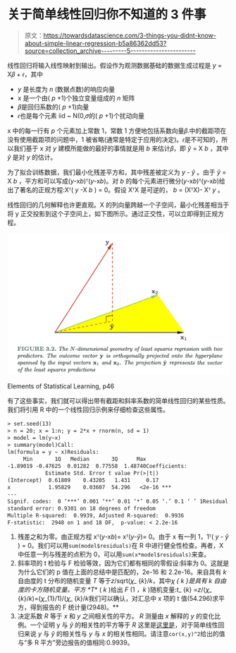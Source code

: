 # 关于简单线性回归你不知道的 3 件事

> 原文：<https://towardsdatascience.com/3-things-you-didnt-know-about-simple-linear-regression-b5a86362dd53?source=collection_archive---------5----------------------->

线性回归将输入线性映射到输出。假设作为观测数据基础的数据生成过程是 *y* = X𝛽 + 𝜖，其中

*   *y* 是长度为 *n* (数据点数)的响应向量
*   x 是一个由( *p* +1)个独立变量组成的 *n* 矩阵
*   𝛽是回归系数的( *p* +1)向量
*   𝜖也是每个元素 iid ~ N(0,𝜎的( *p* +1)个扰动向量

x 中的每一行有 *p* 个元素加上常数 1，常数 1 方便地包括系数向量𝛽.中的截距项在没有使用截距项的问题中，1 被省略(通常是特定于应用的决定)。𝜖是不可知的，所以我们基于 x 对 *y* 建模所能做的最好的事情就是用 *b* 来估计𝛽，即 *ŷ* = X *b* ，其中 *ŷ* 是对 *y* 的估计。

为了拟合训练数据，我们最小化残差平方和，其中残差被定义为 *y* - *ŷ* 。由于 *ŷ* = X *b* ，平方和可以写成(*y*-x*b*)ᵀ(*y*-x*b*)。对 *b* 的每个元素进行微分(*y*-x*b*)ᵀ(*y*-x*b*)给出了著名的正规方程:Xᵀ( *y* -X *b* ) = 0。假设 XᵀX 是可逆的， *b* = (XᵀX)- Xᵀ *y* 。

线性回归的几何解释也许更直观。X 的列向量跨越一个子空间，最小化残差相当于将 y 正交投影到这个子空间上，如下图所示。通过正交性，可以立即得到正规方程。

![](img/b27654685d5b6ca294d6bba1d0e61a55.png)

Elements of Statistical Learning, p46

有了这些事实，我们就可以得出带有截距和斜率系数的简单线性回归的某些性质。我们将引用 R 中的一个线性回归示例来仔细检查这些属性。

```
> set.seed(13)
> n = 20; x = 1:n; y = 2*x + rnorm(n, sd = 1)
> model = lm(y~x)
> summary(model)Call:
lm(formula = y ~ x)Residuals:
     Min       1Q   Median       3Q      Max 
-1.89019 -0.47625  0.01282  0.77558  1.48740Coefficients:
            Estimate Std. Error t value Pr(>|t|)    
(Intercept)  0.61809    0.43205   1.431     0.17    
x            1.95829    0.03607  54.296   <2e-16 ***
---
Signif. codes:  0 ‘***’ 0.001 ‘**’ 0.01 ‘*’ 0.05 ‘.’ 0.1 ‘ ’ 1Residual standard error: 0.9301 on 18 degrees of freedom
Multiple R-squared:  0.9939, Adjusted R-squared:  0.9936 
F-statistic:  2948 on 1 and 18 DF,  p-value: < 2.2e-16
```

1.  残差之和为零。由正规方程 xᵀ(*y*-x*b*)= xᵀ(*y*-*ŷ*)= 0。由于 x 有一列 1，1ᵀ( *y* - *ŷ* ) = 0。我们可以用`sum(model$residuals)`在 R 中进行健全性检查。再者，X 中任意一列与残差的点积为 0，可以用`sum(x*model$residuals)`来查。
2.  斜率项的 t 检验与 F 检验等效，因为它们都有相同的零假设:斜率为 0。这就是为什么它们的 p 值在上面的总结中是匹配的，2e-16 和 2.2e-16。来自具有 *k* 自由度的 t 分布的随机变量 *T* 等于*z*/sqrt(𝜒_ {*k*}/*k*，其中𝜒 _{ *k* }是具有 *k* 自由度的卡方随机变量。平方 *T_* ( *k* )给出 *F* (1 *，k* )随机变量:*t*_ {*k*} =*z*/(𝜒_ {*k*}/*k*)=(𝜒_{1}/1)/(𝜒_ {*k*}/*k*我们可以确认，对汇总中 x 项的 t 值(54.296)求平方，得到报告的 F 统计量(2948)。**
3.  决定系数 *R* 等于 *x* 和 *y* 之间相关性的平方。 *R* 测量由 *x* 解释的 *y* 的变化比例。一个证明 y 与 *ŷ* 的相关性的平方等于 *R* 这里是[这里是](https://economictheoryblog.com/2014/11/05/proof/)，对于简单线性回归来说 *y* 与 *ŷ* 的相关性与 *y* 与 *x* 的相关性相同。请注意`cor(x,y)^2`给出的值与“多 R 平方”旁边报告的值相同:0.9939。
